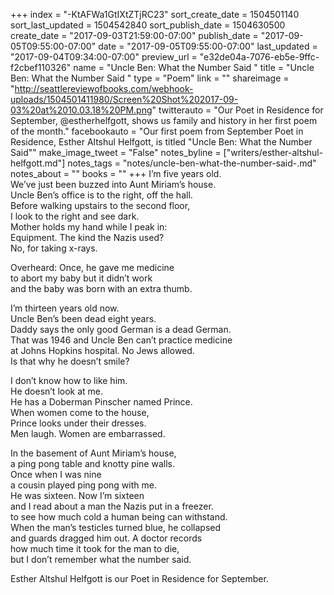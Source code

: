 +++
index = "-KtAFWa1GtIXtZTjRC23"
sort_create_date = 1504501140
sort_last_updated = 1504542840
sort_publish_date = 1504630500
create_date = "2017-09-03T21:59:00-07:00"
publish_date = "2017-09-05T09:55:00-07:00"
date = "2017-09-05T09:55:00-07:00"
last_updated = "2017-09-04T09:34:00-07:00"
preview_url = "e32de04a-7076-eb5e-9ffc-f2cbef110326"
name = "Uncle Ben: What the Number Said "
title = "Uncle Ben: What the Number Said "
type = "Poem"
link = ""
shareimage = "http://seattlereviewofbooks.com/webhook-uploads/1504501411980/Screen%20Shot%202017-09-03%20at%2010.03.18%20PM.png"
twitterauto = "Our Poet in Residence for September, @estherhelfgott, shows us family and history in her first poem of the month."
facebookauto = "Our first poem from September Poet in Residence, Esther Altshul Helfgott, is titled \"Uncle Ben: What the Number Said\""
make_image_tweet = "False"
notes_byline = ["writers/esther-altshul-helfgott.md"]
notes_tags = "notes/uncle-ben-what-the-number-said-.md"
notes_about = ""
books = ""
+++
I’m five years old.<br> 
We’ve just been buzzed into Aunt Miriam’s house.<br>
Uncle Ben’s office is to the right, off the hall.<br>
Before walking upstairs to the second floor,<br>
I look to the right and see dark.<br>
Mother holds my hand while I peak in:<br> 
Equipment. The kind the Nazis used?<br>
No, for taking x-rays.

Overheard: Once, he gave me medicine<br>
to abort my baby but it didn’t work<br>
and the baby was born with an extra thumb.

I’m thirteen years old now.<br>
Uncle Ben’s been dead eight years.<br>
Daddy says the only good German is a dead German.<br>
That was 1946 and Uncle Ben can’t practice medicine<br>
at Johns Hopkins hospital. No Jews allowed.<br>
Is that why he doesn’t smile?

I don’t know how to like him.<br>
He doesn’t look at me.<br>
He has a Doberman Pinscher named Prince.<br>
When women come to the house,<br>
Prince looks under their dresses.<br> 
Men laugh. Women are embarrassed.

In the basement of Aunt Miriam’s house,<br>
a ping pong table and knotty pine walls.<br>
Once when I was nine<br>
a cousin played ping pong with me.<br>
He was sixteen. Now I’m sixteen<br>
and I read about a man the Nazis put in a freezer.<br>
to see how much cold a human being can withstand.<br>
When the man’s testicles turned blue, he collapsed<br>
and guards dragged him out. A doctor records<br>
how much time it took for the man to die,<br>
but I don’t remember what the number said.

<p class="poem-footer">
    Esther Altshul Helfgott is our Poet in Residence for September.
</p>